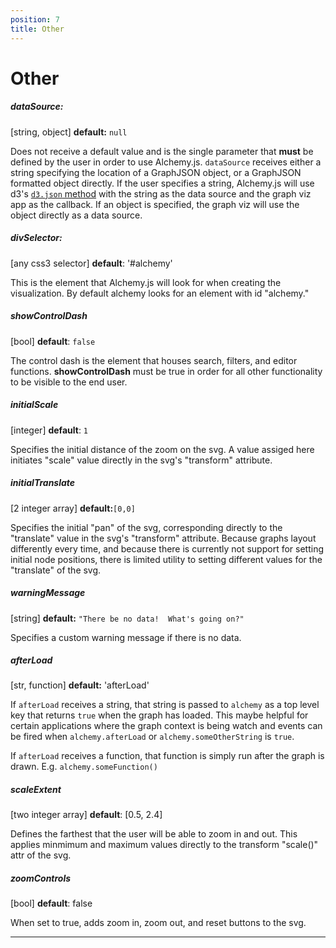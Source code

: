 ```yaml
---
position: 7
title: Other
---
```



# Other

<p></p>

##### dataSource: 

[string, object] **default:** `null`  

Does not receive a default value and is the single parameter that **must** be defined by the user in order to use Alchemy.js.  `dataSource` receives either a string specifying the location of a GraphJSON object, or a GraphJSON formatted object directly.  If the user specifies a string, Alchemy.js will use d3's [`d3.json` method](https://github.com/mbostock/d3/wiki/Requests#d3_json) with the string as the data source and the graph viz app as the callback.  If an object is specified, the graph viz will use the object directly as a data source.

##### divSelector: 

[any css3 selector] **default**: '#alchemy'  

This is the element that Alchemy.js will look for when creating the visualization.  By default alchemy looks for an element with id "alchemy."

##### showControlDash

[bool] **default**: `false`    

The control dash is the element that houses search, filters, and editor functions.  **showControlDash** must be true in order for all other functionality to be visible to the end user.

##### initialScale

[integer] **default**: `1`

Specifies the initial distance of the zoom on the svg.  A value assiged here initiates "scale" value directly in the svg's "transform" attribute.

##### initialTranslate 

[2 integer array] **default:**`[0,0]`

Specifies the initial "pan" of the svg, corresponding directly to the "translate" value in the svg's "transform" attribute.  Because graphs layout differently every time, and because there is currently not support for setting initial node positions, there is limited utility to setting different values for the "translate" of the svg.

##### warningMessage 

[string] **default:** `"There be no data!  What's going on?"` 

Specifies a custom warning message if there is no data.

##### afterLoad 

[str, function] **default:** 'afterLoad' 

If `afterLoad` receives a string, that string is passed to `alchemy` as a top level key that returns `true` when the graph has loaded.  This maybe helpful for certain applications where the graph context is being watch and events can be fired when `alchemy.afterLoad` or `alchemy.someOtherString` is `true`.

If `afterLoad` receives a function, that function is simply run after the graph is drawn.  E.g. `alchemy.someFunction()`

##### scaleExtent 

[two integer array] **default**: [0.5, 2.4]

Defines the farthest that the user will be able to zoom in and out.  This applies minmimum and maximum values directly to the transform "scale()" attr of the svg.

##### zoomControls

[bool] **default**: false 

When set to true, adds zoom in, zoom out, and reset buttons to the svg.
____

